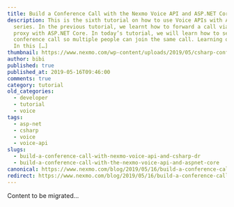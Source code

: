 ```yaml
---
title: Build a Conference Call with the Nexmo Voice API and ASP.NET Core
description: This is the sixth tutorial on how to use Voice APIs with ASP.NET
  series. In the previous tutorial, we learnt how to forward a call via voice
  proxy with ASP.NET Core. In today’s tutorial, we will learn how to setup a
  conference call so multiple people can join the same call. Learning objectives
  In this […]
thumbnail: https://www.nexmo.com/wp-content/uploads/2019/05/csharp-conference-call-1.png
author: bibi
published: true
published_at: 2019-05-16T09:46:00
comments: true
category: tutorial
old_categories:
  - developer
  - tutorial
  - voice
tags:
  - asp-net
  - csharp
  - voice
  - voice-api
slugs:
  - build-a-conference-call-with-nexmo-voice-api-and-csharp-dr
  - build-a-conference-call-with-the-nexmo-voice-api-and-aspnet-core
canonical: https://www.nexmo.com/blog/2019/05/16/build-a-conference-call-with-nexmo-voice-api-and-csharp-dr
redirect: https://www.nexmo.com/blog/2019/05/16/build-a-conference-call-with-nexmo-voice-api-and-csharp-dr
---
```

Content to be migrated...
